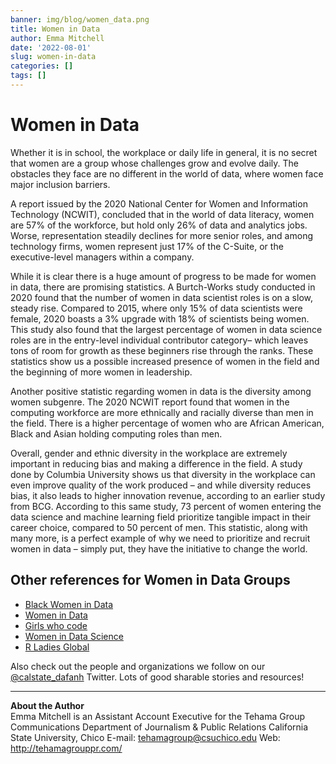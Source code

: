 ```yaml
---
banner: img/blog/women_data.png
title: Women in Data
author: Emma Mitchell
date: '2022-08-01'
slug: women-in-data
categories: []
tags: []
---
```


# Women in Data


Whether it is in school, the workplace or daily life in general, it is no secret that women are a group whose challenges grow and evolve daily. The obstacles they face are no different in the world of data, where women face major inclusion barriers.

A report issued by the 2020 National Center for Women and Information Technology (NCWIT), concluded that in the world of data literacy, women are 57% of the workforce, but hold only 26% of data and analytics jobs. Worse, representation steadily declines for more senior roles, and among technology firms, women represent just 17% of the C-Suite, or the  executive-level managers within a company.

While it is clear there is a huge amount of progress to be made for women in data, there are promising statistics. A Burtch-Works study conducted in 2020 found that the number of women in data scientist roles is on a slow, steady rise. Compared to 2015, where only 15% of data scientists were female, 2020 boasts a 3% upgrade with 18% of scientists being women. This study also found that the largest percentage of women in data science roles are in the entry-level individual contributor category– which leaves tons of room for growth as these beginners rise through the ranks. These statistics show us a possible increased presence of women in the field and the beginning of more women in leadership. 

Another positive statistic regarding women in data is the diversity among women subgenre. The 2020 NCWIT report found that women in the computing workforce are more ethnically and racially diverse than men in the field. There is a higher percentage of women who are African American, Black and Asian holding computing roles than men. 

Overall, gender and ethnic diversity in the workplace are extremely important in reducing bias and making a difference in the field. A study done by Columbia University shows us that diversity in the workplace can even improve quality of the work produced – and while diversity reduces bias, it also leads to higher innovation revenue, according to an earlier study from BCG. According to this same study, 73 percent of women entering the data science and machine learning field prioritize tangible impact in their career choice, compared to 50 percent of men. This statistic, along with many more, is a perfect example of why we need to prioritize and recruit women in data – simply put, they have the initiative to change the world.


## Other references for Women in Data Groups

* [Black Women in Data](https://twitter.com/BlkWomenInData) 
* [Women in Data](https://www.womenindata.org/)
* [Girls who code](https://girlswhocode.com/)
* [Women in Data Science](https://www.widsconference.org/)
* [R Ladies Global](https://rladies.org/)

Also check out the people and organizations we follow on our [@calstate_dafanh](https://twitter.com/calstate_dafanh) Twitter. Lots of good sharable stories and resources!


----

**About the Author**  
Emma Mitchell is an Assistant Account Executive for the Tehama Group Communications
Department of Journalism & Public Relations
California State University, Chico
E-mail: tehamagroup@csuchico.edu
Web: http://tehamagrouppr.com/


